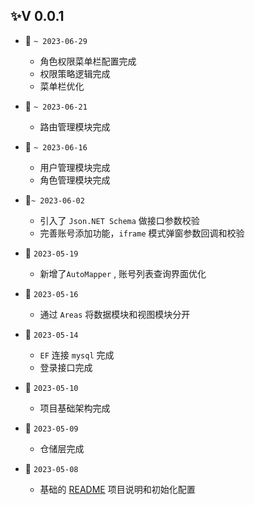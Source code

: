 ## ✨V 0.0.1    

+ :tada: `~ 2023-06-29`
  
  + 角色权限菜单栏配置完成
  + 权限策略逻辑完成
  + 菜单栏优化

+ :tada: `~ 2023-06-21`
  
  + 路由管理模块完成

+ :tada: `~ 2023-06-16`
  
  + 用户管理模块完成
  + 角色管理模块完成

+ :tada:`~ 2023-06-02`
  
  + 引入了 `Json.NET Schema`  做接口参数校验
  + 完善账号添加功能，`iframe` 模式弹窗参数回调和校验

+ :tada: `2023-05-19`
  
  + 新增了`AutoMapper` , 账号列表查询界面优化
  
+ :tada: `2023-05-16`
  
  + 通过 `Areas`  将数据模块和视图模块分开  
  
+ :tada: `2023-05-14`
  + `EF`  连接  `mysql`  完成 
  + 登录接口完成

+ :tada:  `2023-05-10`

  + 项目基础架构完成
  
+ :tada:  `2023-05-09`

  + 仓储层完成
  
+ :tada:  `2023-05-08`

  + 基础的 [README](./README.md) 项目说明和初始化配置
  
  
  